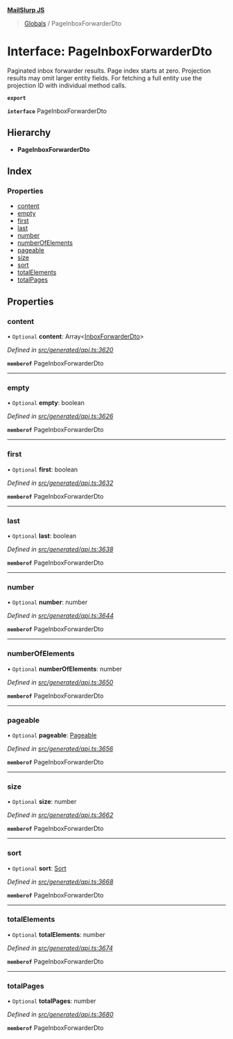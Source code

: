 **[MailSlurp JS](../README.md)**

> [Globals](../README.md) / PageInboxForwarderDto

# Interface: PageInboxForwarderDto

Paginated inbox forwarder results. Page index starts at zero. Projection results may omit larger entity fields. For fetching a full entity use the projection ID with individual method calls.

**`export`** 

**`interface`** PageInboxForwarderDto

## Hierarchy

* **PageInboxForwarderDto**

## Index

### Properties

* [content](pageinboxforwarderdto.md#content)
* [empty](pageinboxforwarderdto.md#empty)
* [first](pageinboxforwarderdto.md#first)
* [last](pageinboxforwarderdto.md#last)
* [number](pageinboxforwarderdto.md#number)
* [numberOfElements](pageinboxforwarderdto.md#numberofelements)
* [pageable](pageinboxforwarderdto.md#pageable)
* [size](pageinboxforwarderdto.md#size)
* [sort](pageinboxforwarderdto.md#sort)
* [totalElements](pageinboxforwarderdto.md#totalelements)
* [totalPages](pageinboxforwarderdto.md#totalpages)

## Properties

### content

• `Optional` **content**: Array\<[InboxForwarderDto](../modules/inboxforwarderdto.md)>

*Defined in [src/generated/api.ts:3620](https://github.com/mailslurp/mailslurp-client/blob/eace919/src/generated/api.ts#L3620)*

**`memberof`** PageInboxForwarderDto

___

### empty

• `Optional` **empty**: boolean

*Defined in [src/generated/api.ts:3626](https://github.com/mailslurp/mailslurp-client/blob/eace919/src/generated/api.ts#L3626)*

**`memberof`** PageInboxForwarderDto

___

### first

• `Optional` **first**: boolean

*Defined in [src/generated/api.ts:3632](https://github.com/mailslurp/mailslurp-client/blob/eace919/src/generated/api.ts#L3632)*

**`memberof`** PageInboxForwarderDto

___

### last

• `Optional` **last**: boolean

*Defined in [src/generated/api.ts:3638](https://github.com/mailslurp/mailslurp-client/blob/eace919/src/generated/api.ts#L3638)*

**`memberof`** PageInboxForwarderDto

___

### number

• `Optional` **number**: number

*Defined in [src/generated/api.ts:3644](https://github.com/mailslurp/mailslurp-client/blob/eace919/src/generated/api.ts#L3644)*

**`memberof`** PageInboxForwarderDto

___

### numberOfElements

• `Optional` **numberOfElements**: number

*Defined in [src/generated/api.ts:3650](https://github.com/mailslurp/mailslurp-client/blob/eace919/src/generated/api.ts#L3650)*

**`memberof`** PageInboxForwarderDto

___

### pageable

• `Optional` **pageable**: [Pageable](pageable.md)

*Defined in [src/generated/api.ts:3656](https://github.com/mailslurp/mailslurp-client/blob/eace919/src/generated/api.ts#L3656)*

**`memberof`** PageInboxForwarderDto

___

### size

• `Optional` **size**: number

*Defined in [src/generated/api.ts:3662](https://github.com/mailslurp/mailslurp-client/blob/eace919/src/generated/api.ts#L3662)*

**`memberof`** PageInboxForwarderDto

___

### sort

• `Optional` **sort**: [Sort](sort.md)

*Defined in [src/generated/api.ts:3668](https://github.com/mailslurp/mailslurp-client/blob/eace919/src/generated/api.ts#L3668)*

**`memberof`** PageInboxForwarderDto

___

### totalElements

• `Optional` **totalElements**: number

*Defined in [src/generated/api.ts:3674](https://github.com/mailslurp/mailslurp-client/blob/eace919/src/generated/api.ts#L3674)*

**`memberof`** PageInboxForwarderDto

___

### totalPages

• `Optional` **totalPages**: number

*Defined in [src/generated/api.ts:3680](https://github.com/mailslurp/mailslurp-client/blob/eace919/src/generated/api.ts#L3680)*

**`memberof`** PageInboxForwarderDto
